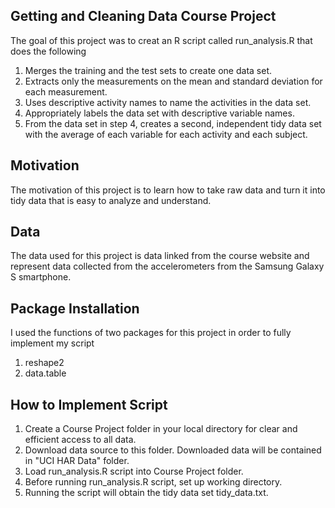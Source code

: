 ## Getting and Cleaning Data Course Project

The goal of this project was to creat an R script called run_analysis.R that does the following

1. Merges the training and the test sets to create one data set.
2. Extracts only the measurements on the mean and standard deviation for each measurement. 
3. Uses descriptive activity names to name the activities in the data set.
4. Appropriately labels the data set with descriptive variable names. 
5. From the data set in step 4, creates a second, independent tidy data set with the average of each variable for each activity and each subject.

## Motivation

The motivation of this project is to learn how to take raw data and turn it into tidy data that is easy to analyze and understand. 

## Data

The data used for this project is data linked from the course website and represent data collected from the accelerometers from the Samsung Galaxy S smartphone. 

## Package Installation

I used the functions of two packages for this project in order to fully implement my script

1. reshape2
2. data.table

## How to Implement Script

1. Create a Course Project folder in your local directory for clear and efficient access to all data.
2. Download data source to this folder. Downloaded data will be contained in "UCI HAR Data" folder.
3. Load run_analysis.R script into Course Project folder.
4. Before running run_analysis.R script, set up working directory.
5. Running the script will obtain the tidy data set tidy_data.txt.




